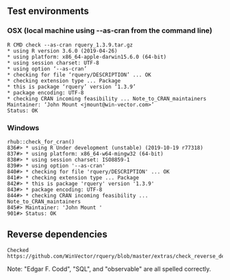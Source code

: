 

## Test environments

### OSX (local machine using --as-cran from the command line)

    R CMD check --as-cran rquery_1.3.9.tar.gz
    * using R version 3.6.0 (2019-04-26)
    * using platform: x86_64-apple-darwin15.6.0 (64-bit)
    * using session charset: UTF-8
    * using option ‘--as-cran’
    * checking for file ‘rquery/DESCRIPTION’ ... OK
    * checking extension type ... Package
    * this is package ‘rquery’ version ‘1.3.9’
    * package encoding: UTF-8
    * checking CRAN incoming feasibility ... Note_to_CRAN_maintainers
    Maintainer: ‘John Mount <jmount@win-vector.com>’
    Status: OK

### Windows

    rhub::check_for_cran()
    836#> * using R Under development (unstable) (2019-10-19 r77318)
    837#> * using platform: x86_64-w64-mingw32 (64-bit)
    838#> * using session charset: ISO8859-1
    839#> * using option '--as-cran'
    840#> * checking for file 'rquery/DESCRIPTION' ... OK
    841#> * checking extension type ... Package
    842#> * this is package 'rquery' version '1.3.9'
    843#> * package encoding: UTF-8
    844#> * checking CRAN incoming feasibility ... Note_to_CRAN_maintainers
    845#> Maintainer: 'John Mount '
    901#> Status: OK

## Reverse dependencies

    Checked https://github.com/WinVector/rquery/blob/master/extras/check_reverse_dependencies.md

Note: "Edgar F. Codd", "SQL", and "observable" are all spelled correctly.

